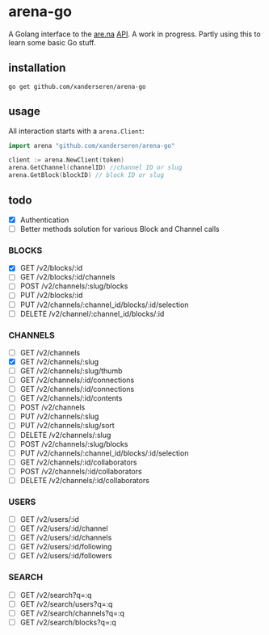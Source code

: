 # arena-go

A Golang interface to the [are.na](https://www.are.na/) [API](https://dev.are.na/documentation). A work in progress. Partly using this to learn some basic Go stuff.

## installation

    go get github.com/xanderseren/arena-go

## usage

All interaction starts with a `arena.Client`:

```Go
import arena "github.com/xanderseren/arena-go"

client := arena.NewClient(token)
arena.GetChannel(channelID) //channel ID or slug
arena.GetBlock(blockID) // block ID or slug
```    

## todo

- [x] Authentication
- [ ] Better methods solution for various Block and Channel calls

### BLOCKS
- [x] GET /v2/blocks/:id
- [ ] GET /v2/blocks/:id/channels
- [ ] POST /v2/channels/:slug/blocks
- [ ] PUT /v2/blocks/:id
- [ ] PUT /v2/channels/:channel_id/blocks/:id/selection
- [ ] DELETE /v2/channel/:channel_id/blocks/:id

### CHANNELS
- [ ] GET /v2/channels
- [x] GET /v2/channels/:slug
- [ ] GET /v2/channels/:slug/thumb
- [ ] GET /v2/channels/:id/connections
- [ ] GET /v2/channels/:id/connections
- [ ] GET /v2/channels/:id/contents
- [ ] POST /v2/channels
- [ ] PUT /v2/channels/:slug
- [ ] PUT /v2/channels/:slug/sort
- [ ] DELETE /v2/channels/:slug
- [ ] POST /v2/channels/:slug/blocks
- [ ] PUT /v2/channels/:channel_id/blocks/:id/selection
- [ ] GET /v2/channels/:id/collaborators
- [ ] POST /v2/channels/:id/collaborators
- [ ] DELETE /v2/channels/:id/collaborators

### USERS
- [ ] GET /v2/users/:id
- [ ] GET /v2/users/:id/channel
- [ ] GET /v2/users/:id/channels
- [ ] GET /v2/users/:id/following
- [ ] GET /v2/users/:id/followers

### SEARCH
- [ ] GET /v2/search?q=:q
- [ ] GET /v2/search/users?q=:q
- [ ] GET /v2/search/channels?q=:q
- [ ] GET /v2/search/blocks?q=:q
